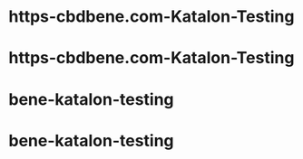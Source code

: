 # https-cbdbene.com-Katalon-Testing
# https-cbdbene.com-Katalon-Testing
# bene-katalon-testing
# bene-katalon-testing
